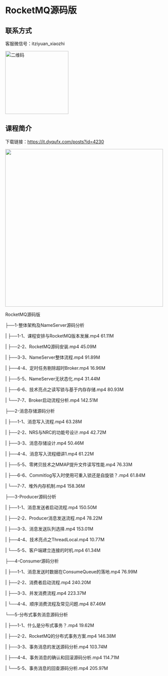 # RocketMQ源码版

## 联系方式

客服微信号：itziyuan_xiaozhi

<img src="https://ziyuanyun.oss-cn-guangzhou.aliyuncs.com/common/20240614073449/666b82192834a.jpg" width="200" height="200" alt="二维码">

## 课程简介

下载链接：https://it.dyqufx.com/posts?id=4230

<img src="https://ziyuanyun.oss-cn-guangzhou.aliyuncs.com/yun/20240705073832/6687327851ff8.jpg" width="500" alt="">

  

 RocketMQ源码版

 ├──1-整体架构及NameServer源码分析

 | ├──1-1、课程安排与RocketMQ版本发展.mp4 61.11M

 | ├──2-2、RocketMQ源码安装.mp4 45.09M

 | ├──3-3、NameServer整体流程.mp4 91.89M

 | ├──4-4、定时任务剔除超时Broker.mp4 16.96M

 | ├──5-5、NameServer无状态化.mp4 31.44M

 | ├──6-6、技术亮点之读写锁与基于内存存储.mp4 80.93M

 | └──7-7、Broker启动流程分析.mp4 142.51M

 ├──2-消息存储源码分析

 | ├──1-1、消息写入流程.mp4 63.28M

 | ├──2-2、NRS与NRC的功能号设计.mp4 42.72M

 | ├──3-3、消息存储设计.mp4 50.46M

 | ├──4-4、消息写入流程细讲1.mp4 61.22M

 | ├──5-5、零拷贝技术之MMAP提升文件读写性能.mp4 76.33M

 | ├──6-6、Commitlog写入时使用可重入锁还是自旋锁？.mp4 61.84M

 | └──7-7、堆外内存机制.mp4 158.36M

 ├──3-Producer源码分析

 | ├──1-1、消息发送者启动流程.mp4 150.50M

 | ├──2-2、Producer消息发送流程.mp4 78.22M

 | ├──3-3、消息发送队列选择.mp4 153.01M

 | ├──4-4、技术亮点之ThreadLocal.mp4 10.77M

 | └──5-5、客户端建立连接的时机.mp4 61.34M

 ├──4-Consumer源码分析

 | ├──1-1、消息发送时数据在ConsumeQueue的落地.mp4 76.99M

 | ├──2-2、消费者启动流程.mp4 240.20M

 | ├──3-3、并发消费流程.mp4 223.37M

 | └──4-4、顺序消费流程及常见问题.mp4 87.46M

 └──5-分布式事务消息源码分析

 | ├──1-1、什么是分布式事务？.mp4 19.62M

 | ├──2-2、RocketMQ的分布式事务方案.mp4 146.38M

 | ├──3-3、事务消息的发送源码分析.mp4 103.74M

 | ├──4-4、事务消息的确认和回滚源码分析.mp4 114.71M

 | └──5-5、事务消息的回查源码分析.mp4 205.97M

  